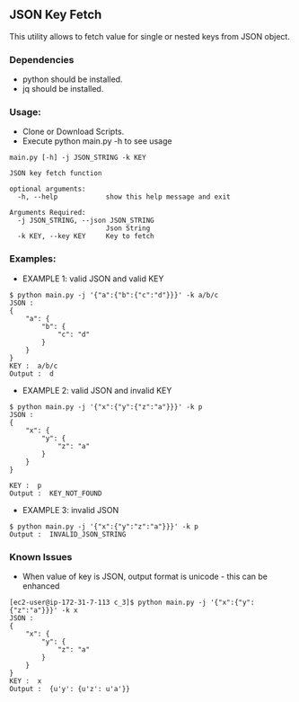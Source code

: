 ## JSON Key Fetch

This utility allows to fetch value for single or nested keys from JSON object.


### Dependencies
- python should be installed.
- jq should be installed.

### Usage:
- Clone or Download Scripts. 
- Execute python main.py -h to see usage

```
main.py [-h] -j JSON_STRING -k KEY

JSON key fetch function

optional arguments:
  -h, --help            show this help message and exit

Arguments Required:
  -j JSON_STRING, --json JSON_STRING
                        Json String
  -k KEY, --key KEY     Key to fetch

```

### Examples:

- EXAMPLE 1: valid JSON and valid KEY
```
$ python main.py -j '{"a":{"b":{"c":"d"}}}' -k a/b/c
JSON :
{
    "a": {
        "b": {
            "c": "d"
        }
    }
}
KEY :  a/b/c
Output :  d
```

- EXAMPLE 2: valid JSON and invalid KEY
```
$ python main.py -j '{"x":{"y":{"z":"a"}}}' -k p    
JSON :
{
    "x": {
        "y": {
            "z": "a"
        }
    }
}

KEY :  p
Output :  KEY_NOT_FOUND
```

- EXAMPLE 3: invalid JSON
```
$ python main.py -j '{"x":{"y":"z":"a"}}}' -k p
Output :  INVALID_JSON_STRING
```


### Known Issues
- When value of key is JSON, output format is unicode - this can be enhanced
```
[ec2-user@ip-172-31-7-113 c_3]$ python main.py -j '{"x":{"y":{"z":"a"}}}' -k x
JSON :
{
    "x": {
        "y": {
            "z": "a"
        }
    }
}
KEY :  x
Output :  {u'y': {u'z': u'a'}}
```
